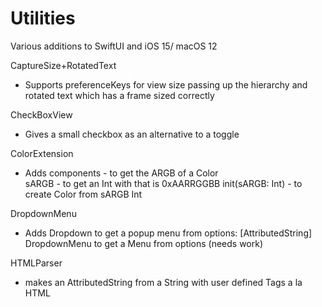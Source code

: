# Utilities

Various additions to SwiftUI and iOS 15/ macOS 12

CaptureSize+RotatedText 
- Supports preferenceKeys for view size passing up the hierarchy and rotated text which has a frame sized correctly

CheckBoxView 
- Gives a small checkbox as an alternative to a toggle

ColorExtension 
- Adds
    components  - to get the ARGB of a Color  
    sARGB - to get an Int with that is 0xAARRGGBB 
    init(sARGB: Int) - to create Color from sARGB Int

DropdownMenu
- Adds 
    Dropdown to get a popup menu from options: [AttributedString]
    DropdownMenu to get a Menu from options (needs work)

HTMLParser
- makes an AttributedString from a String with user defined Tags a la HTML

